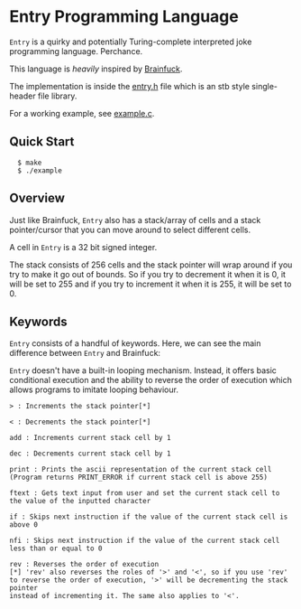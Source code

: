 # Entry Programming Language
`Entry` is a quirky and potentially Turing-complete interpreted joke programming language. Perchance.

This language is *heavily* inspired by [Brainfuck](https://en.wikipedia.org/wiki/Brainfuck).

The implementation is inside the [entry.h](https://github.com/serd223/entry/blob/master/entry.h) file which is an stb style single-header file library.

For a working example, see [example.c](https://github.com/serd223/entry/blob/master/example.c).

## Quick Start
```console
  $ make
  $ ./example
```

## Overview

Just like Brainfuck, `Entry` also has a stack/array of cells and a stack pointer/cursor that you can move around to select different cells.

A cell in `Entry` is a 32 bit signed integer.

The stack consists of 256 cells and the stack pointer will wrap around if you try to make it go out of bounds.
So if you try to decrement it when it is 0, it will be set to 255 and if you try to increment it when it is 255, it will be set to 0.

## Keywords
`Entry` consists of a handful of keywords. Here, we can see the main difference between `Entry` and Brainfuck:

`Entry` doesn't have a built-in looping mechanism. Instead, it offers basic conditional execution and the ability to reverse the order of execution which allows programs to imitate looping behaviour.

```
> : Increments the stack pointer[*]

< : Decrements the stack pointer[*]

add : Increments current stack cell by 1

dec : Decrements current stack cell by 1

print : Prints the ascii representation of the current stack cell (Program returns PRINT_ERROR if current stack cell is above 255)

ftext : Gets text input from user and set the current stack cell to the value of the inputted character

if : Skips next instruction if the value of the current stack cell is above 0

nfi : Skips next instruction if the value of the current stack cell less than or equal to 0

rev : Reverses the order of execution
[*] 'rev' also reverses the roles of '>' and '<', so if you use 'rev' to reverse the order of execution, '>' will be decrementing the stack pointer
instead of incrementing it. The same also applies to '<'.
```

